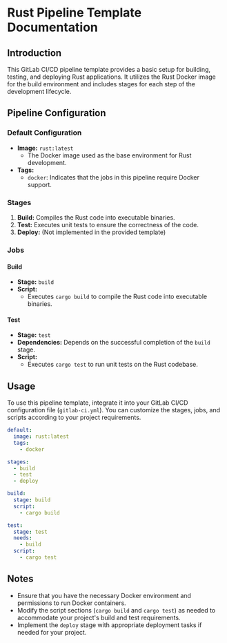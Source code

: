 # Rust Pipeline Template Documentation

## Introduction
This GitLab CI/CD pipeline template provides a basic setup for building, testing, and deploying Rust applications. It utilizes the Rust Docker image for the build environment and includes stages for each step of the development lifecycle.

## Pipeline Configuration

### Default Configuration
- **Image:** `rust:latest`
  - The Docker image used as the base environment for Rust development.
- **Tags:**
  - `docker`: Indicates that the jobs in this pipeline require Docker support.

### Stages
1. **Build:** Compiles the Rust code into executable binaries.
2. **Test:** Executes unit tests to ensure the correctness of the code.
3. **Deploy:** (Not implemented in the provided template)

### Jobs
#### Build
- **Stage:** `build`
- **Script:**
  - Executes `cargo build` to compile the Rust code into executable binaries.

#### Test
- **Stage:** `test`
- **Dependencies:** Depends on the successful completion of the `build` stage.
- **Script:**
  - Executes `cargo test` to run unit tests on the Rust codebase.

## Usage
To use this pipeline template, integrate it into your GitLab CI/CD configuration file (`gitlab-ci.yml`). You can customize the stages, jobs, and scripts according to your project requirements.

```yaml
default:
  image: rust:latest
  tags:
    - docker

stages:
  - build
  - test
  - deploy

build:
  stage: build
  script:
    - cargo build

test:
  stage: test
  needs:
    - build
  script:
    - cargo test
```

## Notes
- Ensure that you have the necessary Docker environment and permissions to run Docker containers.
- Modify the script sections (`cargo build` and `cargo test`) as needed to accommodate your project's build and test requirements.
- Implement the `deploy` stage with appropriate deployment tasks if needed for your project.
